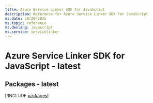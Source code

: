 ```yaml
---
title: Azure Service Linker SDK for JavaScript
description: Reference for Azure Service Linker SDK for JavaScript
ms.date: 10/29/2025
ms.topic: reference
ms.devlang: javascript
ms.service: servicelinker
---
```

# Azure Service Linker SDK for JavaScript - latest
## Packages - latest
[!INCLUDE [packages](service-linker-index.md)]